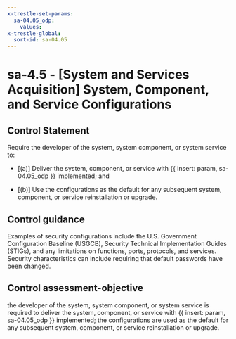 ```yaml
---
x-trestle-set-params:
  sa-04.05_odp:
    values:
x-trestle-global:
  sort-id: sa-04.05
---
```


# sa-4.5 - \[System and Services Acquisition\] System, Component, and Service Configurations

## Control Statement

Require the developer of the system, system component, or system service to:

- \[(a)\] Deliver the system, component, or service with {{ insert: param, sa-04.05_odp }} implemented; and

- \[(b)\] Use the configurations as the default for any subsequent system, component, or service reinstallation or upgrade.

## Control guidance

Examples of security configurations include the U.S. Government Configuration Baseline (USGCB), Security Technical Implementation Guides (STIGs), and any limitations on functions, ports, protocols, and services. Security characteristics can include requiring that default passwords have been changed.

## Control assessment-objective

the developer of the system, system component, or system service is required to deliver the system, component, or service with {{ insert: param, sa-04.05_odp }} implemented;
the configurations are used as the default for any subsequent system, component, or service reinstallation or upgrade.
